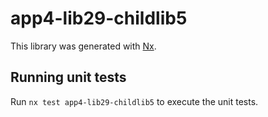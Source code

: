 # app4-lib29-childlib5

This library was generated with [Nx](https://nx.dev).

## Running unit tests

Run `nx test app4-lib29-childlib5` to execute the unit tests.
